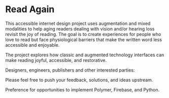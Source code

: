 Read Again
==========
This accessible internet design project uses augmentation and mixed modalities to help aging readers dealing with vision and/or hearing loss revisit the joy of reading. The goal is to create experiences for people who love to read but face physiological barriers that make the written word less accessible and enjoyable. 

The project explores how classic and augmented technology interfaces can make reading joyful, accessible, and restorative.

Designers, engineers, publishers and other interested parties: 

Please feel free to push your feedback, solutions, and ideas upstream. 

Preference for opportunities to implement Polymer, Firebase, and Python.









